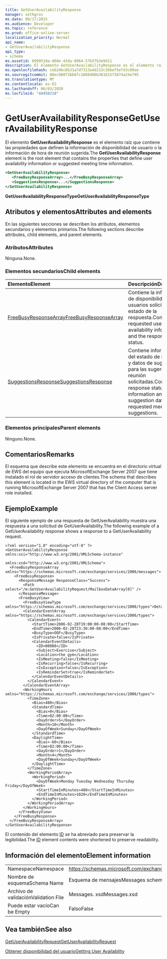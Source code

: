 ```yaml
---
title: GetUserAvailabilityResponse
manager: sethgros
ms.date: 09/17/2015
ms.audience: Developer
ms.topic: reference
ms.prod: office-online-server
localization_priority: Normal
api_name:
- GetUserAvailabilityResponse
api_type:
- schema
ms.assetid: 6999510a-d60e-43da-8964-57b5fb3e9d11
description: El elemento GetUserAvailabilityResponse es el elemento raíz que contiene las propiedades que definen la información de disponibilidad de usuario o la información de hora de reunión sugerida.
ms.openlocfilehash: ceb24bc8b31a7d7313add213c26bef5efd3c89ae
ms.sourcegitcommit: 88ec988f2bb67c1866d06b361615f3674a24e795
ms.translationtype: MT
ms.contentlocale: es-ES
ms.lasthandoff: 06/03/2020
ms.locfileid: "44458218"
---
```

# <a name="getuseravailabilityresponse"></a><span data-ttu-id="5e06b-103">GetUserAvailabilityResponse</span><span class="sxs-lookup"><span data-stu-id="5e06b-103">GetUserAvailabilityResponse</span></span>

<span data-ttu-id="5e06b-104">El elemento **GetUserAvailabilityResponse** es el elemento raíz que contiene las propiedades que definen la información de disponibilidad de usuario o la información de hora de reunión sugerida.</span><span class="sxs-lookup"><span data-stu-id="5e06b-104">The **GetUserAvailabilityResponse** element is the root element that contains the properties that define user availability information or suggested meeting time information.</span></span> 
  
```xml
<GetUserAvailabilityResponse>
   <FreeBusyResponseArray>...</FreeBusyResponseArray>
   <SuggestionsResponse>...</SuggestionsResponse>
</GetUserAvailabilityResponse>
```

 <span data-ttu-id="5e06b-105">**GetUserAvailabilityResponseType**</span><span class="sxs-lookup"><span data-stu-id="5e06b-105">**GetUserAvailabilityResponseType**</span></span>
## <a name="attributes-and-elements"></a><span data-ttu-id="5e06b-106">Atributos y elementos</span><span class="sxs-lookup"><span data-stu-id="5e06b-106">Attributes and elements</span></span>

<span data-ttu-id="5e06b-107">En las siguientes secciones se describen los atributos, elementos secundarios y elementos primarios.</span><span class="sxs-lookup"><span data-stu-id="5e06b-107">The following sections describe attributes, child elements, and parent elements.</span></span>
  
### <a name="attributes"></a><span data-ttu-id="5e06b-108">Atributos</span><span class="sxs-lookup"><span data-stu-id="5e06b-108">Attributes</span></span>

<span data-ttu-id="5e06b-109">Ninguna.</span><span class="sxs-lookup"><span data-stu-id="5e06b-109">None.</span></span>
  
### <a name="child-elements"></a><span data-ttu-id="5e06b-110">Elementos secundarios</span><span class="sxs-lookup"><span data-stu-id="5e06b-110">Child elements</span></span>

|<span data-ttu-id="5e06b-111">**Elemento**</span><span class="sxs-lookup"><span data-stu-id="5e06b-111">**Element**</span></span>|<span data-ttu-id="5e06b-112">**Descripción**</span><span class="sxs-lookup"><span data-stu-id="5e06b-112">**Description**</span></span>|
|:-----|:-----|
|[<span data-ttu-id="5e06b-113">FreeBusyResponseArray</span><span class="sxs-lookup"><span data-stu-id="5e06b-113">FreeBusyResponseArray</span></span>](freebusyresponsearray.md) <br/> |<span data-ttu-id="5e06b-114">Contiene la información de disponibilidad de los usuarios solicitados y el estado de la respuesta.</span><span class="sxs-lookup"><span data-stu-id="5e06b-114">Contains the requested users' availability information and the response status.</span></span>  <br/> |
|[<span data-ttu-id="5e06b-115">SuggestionsResponse</span><span class="sxs-lookup"><span data-stu-id="5e06b-115">SuggestionsResponse</span></span>](suggestionsresponse.md) <br/> |<span data-ttu-id="5e06b-116">Contiene información del estado de respuesta y datos de sugerencia para las sugerencias de reunión solicitadas.</span><span class="sxs-lookup"><span data-stu-id="5e06b-116">Contains response status information and suggestion data for requested meeting suggestions.</span></span>  <br/> |
   
### <a name="parent-elements"></a><span data-ttu-id="5e06b-117">Elementos principales</span><span class="sxs-lookup"><span data-stu-id="5e06b-117">Parent elements</span></span>

<span data-ttu-id="5e06b-118">Ninguno.</span><span class="sxs-lookup"><span data-stu-id="5e06b-118">None.</span></span>
  
## <a name="remarks"></a><span data-ttu-id="5e06b-119">Comentarios</span><span class="sxs-lookup"><span data-stu-id="5e06b-119">Remarks</span></span>

<span data-ttu-id="5e06b-120">El esquema que describe este elemento se encuentra en el directorio virtual de EWS del equipo que ejecuta MicrosoftExchange Server 2007 que tiene instalado el rol de servidor acceso de clientes.</span><span class="sxs-lookup"><span data-stu-id="5e06b-120">The schema that describes this element is located in the EWS virtual directory of the computer that is running MicrosoftExchange Server 2007 that has the Client Access server role installed.</span></span>
  
## <a name="example"></a><span data-ttu-id="5e06b-121">Ejemplo</span><span class="sxs-lookup"><span data-stu-id="5e06b-121">Example</span></span>

<span data-ttu-id="5e06b-122">El siguiente ejemplo de una respuesta de GetUserAvailability muestra una respuesta a una solicitud de GetUserAvailability.</span><span class="sxs-lookup"><span data-stu-id="5e06b-122">The following example of a GetUserAvailability response shows a response to a GetUserAvailability request.</span></span>
  
```
<?xml version="1.0" encoding="utf-8" ?>
<GetUserAvailabilityResponse xmlns:xsi="http://www.w3.org/2001/XMLSchema-instance"
                             xmlns:xsd="http://www.w3.org/2001/XMLSchema">
  <FreeBusyResponseArray xmlns="https://schemas.microsoft.com/exchange/services/2006/messages">
    <FreeBusyResponse>
      <ResponseMessage ResponseClass="Success">
        <Path select="/m:GetUserAvailabilityRequest/MailboxDataArray[0]" />
      </ResponseMessage>
      <FreeBusyView>
        <FreeBusyViewType xmlns="https://schemas.microsoft.com/exchange/services/2006/types">Detailed</FreeBusyViewType>
        <CalendarEventArray xmlns="https://schemas.microsoft.com/exchange/services/2006/types">
          <CalendarEvent>
            <StartTime>2006-02-28T19:00:00-08:00</StartTime>
            <EndTime>2006-02-28T23:30:00-08:00</EndTime>
            <BusyType>OOF</BusyType>
            <IsPrivate>false</IsPrivate>
            <CalendarEventDetails>
              <ID>00000</ID>
              <Subject>Exercise</Subject>
              <Location>the gym</Location>
              <IsMeeting>false</IsMeeting>
              <IsRecurring>false</IsRecurring>
              <IsException>false</IsException>
              <IsReminderSet>true</IsReminderSet>
            </CalendarEventDetails>
          </CalendarEvent>
        </CalendarEventArray>
        <WorkingHours xmlns="https://schemas.microsoft.com/exchange/services/2006/types">
          <TimeZone>
            <Bias>480</Bias>
            <StandardTime>
              <Bias>0</Bias>
              <Time>02:00:00</Time>
              <DayOrder>5</DayOrder>
              <Month>10</Month>
              <DayOfWeek>Sunday</DayOfWeek>
            </StandardTime>
            <DaylightTime>
              <Bias>-60</Bias>
              <Time>02:00:00</Time>
              <DayOrder>1</DayOrder>
              <Month>4</Month>
              <DayOfWeek>Sunday</DayOfWeek>
            </DaylightTime>
          </TimeZone>
          <WorkingPeriodArray>
            <WorkingPeriod>
              <DayOfWeek>Monday Tuesday Wednesday Thursday Friday</DayOfWeek>
              <StartTimeInMinutes>480</StartTimeInMinutes>
              <EndTimeInMinutes>1020</EndTimeInMinutes>
            </WorkingPeriod>
          </WorkingPeriodArray>
        </WorkingHours>
      </FreeBusyView>
    </FreeBusyResponse>
  </FreeBusyResponseArray>
</GetUserAvailabilityResponse>
```

<span data-ttu-id="5e06b-123">El contenido del elemento [ID](id.md) se ha abreviado para preservar la legibilidad.</span><span class="sxs-lookup"><span data-stu-id="5e06b-123">The [ID](id.md) element contents were shortened to preserve readability.</span></span> 
  
## <a name="element-information"></a><span data-ttu-id="5e06b-124">Información del elemento</span><span class="sxs-lookup"><span data-stu-id="5e06b-124">Element information</span></span>

|||
|:-----|:-----|
|<span data-ttu-id="5e06b-125">Namespace</span><span class="sxs-lookup"><span data-stu-id="5e06b-125">Namespace</span></span>  <br/> |https://schemas.microsoft.com/exchange/services/2006/messages  <br/> |
|<span data-ttu-id="5e06b-126">Nombre de esquema</span><span class="sxs-lookup"><span data-stu-id="5e06b-126">Schema Name</span></span>  <br/> |<span data-ttu-id="5e06b-127">Esquema de mensajes</span><span class="sxs-lookup"><span data-stu-id="5e06b-127">Messages schema</span></span>  <br/> |
|<span data-ttu-id="5e06b-128">Archivo de validación</span><span class="sxs-lookup"><span data-stu-id="5e06b-128">Validation File</span></span>  <br/> |<span data-ttu-id="5e06b-129">Messages. xsd</span><span class="sxs-lookup"><span data-stu-id="5e06b-129">Messages.xsd</span></span>  <br/> |
|<span data-ttu-id="5e06b-130">Puede estar vacío</span><span class="sxs-lookup"><span data-stu-id="5e06b-130">Can be Empty</span></span>  <br/> |<span data-ttu-id="5e06b-131">Falso</span><span class="sxs-lookup"><span data-stu-id="5e06b-131">False</span></span>  <br/> |
   
## <a name="see-also"></a><span data-ttu-id="5e06b-132">Vea también</span><span class="sxs-lookup"><span data-stu-id="5e06b-132">See also</span></span>



[<span data-ttu-id="5e06b-133">GetUserAvailabilityRequest</span><span class="sxs-lookup"><span data-stu-id="5e06b-133">GetUserAvailabilityRequest</span></span>](getuseravailabilityrequest.md)


[<span data-ttu-id="5e06b-134">Obtener disponibilidad del usuario</span><span class="sxs-lookup"><span data-stu-id="5e06b-134">Getting User Availability</span></span>](https://msdn.microsoft.com/library/d4133fcb-9b0f-4e6b-aadf-a389da83516a%28Office.15%29.aspx)


